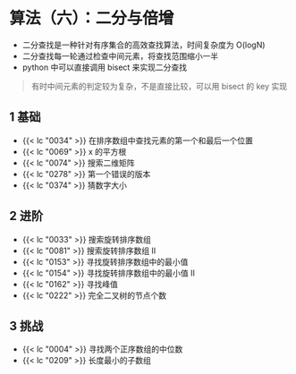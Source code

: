 # 算法（六）：二分与倍增


- 二分查找是一种针对有序集合的高效查找算法，时间复杂度为 O(logN)
- 二分查找每一轮通过检查中间元素，将查找范围缩小一半
- python 中可以直接调用 bisect 来实现二分查找

> 有时中间元素的判定较为复杂，不是直接比较，可以用 bisect 的 key 实现

## 1 基础

- {{< lc "0034" >}}  在排序数组中查找元素的第一个和最后一个位置
- {{< lc "0069" >}}  x 的平方根
- {{< lc "0074" >}}  搜索二维矩阵
- {{< lc "0278" >}}  第一个错误的版本
- {{< lc "0374" >}}  猜数字大小

## 2 进阶

- {{< lc "0033" >}}  搜索旋转排序数组
- {{< lc "0081" >}}  搜索旋转排序数组 II
- {{< lc "0153" >}}  寻找旋转排序数组中的最小值
- {{< lc "0154" >}}  寻找旋转排序数组中的最小值 II
- {{< lc "0162" >}}  寻找峰值
- {{< lc "0222" >}}  完全二叉树的节点个数

## 3 挑战

- {{< lc "0004" >}}  寻找两个正序数组的中位数
- {{< lc "0209" >}}  长度最小的子数组
